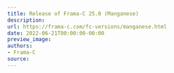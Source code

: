 ```yaml
---
title: Release of Frama-C 25.0 (Manganese)
description:
url: https://frama-c.com/fc-versions/manganese.html
date: 2022-06-21T00:00:00-00:00
preview_image:
authors:
- Frama-C
source:
---
```



